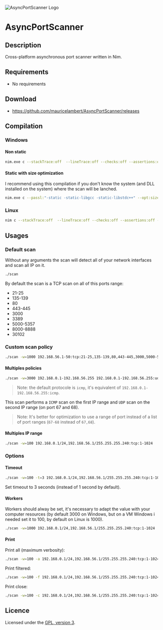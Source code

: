 ![AsyncPortScanner Logo](https://mauricelambert.github.io/info/nim/security/AsyncPortScanner_small.png "AsyncPortScanner logo")

# AsyncPortScanner

## Description

Cross-platform asynchronous port scanner written in Nim.

## Requirements

 - No requirements

## Download

 - https://github.com/mauricelambert/AsyncPortScanner/releases

## Compilation

### Windows

#### Non static

```bash
nim.exe c --stackTrace:off  --lineTrace:off --checks:off --assertions:off -d:release -d:windows AsyncPortScanner.nim
```

#### Static with size optimization

I recommend using this compilation if you don't know the system (and DLL installed on the system) where the scan will be lanched.

```bash
nim.exe c --passl:"-static -static-libgcc -static-libstdc++" --opt:size --stackTrace:off  --lineTrace:off --checks:off --assertions:off -d:release -d:windows AsyncPortScanner.nim
```

### Linux

```bash
nim c --stackTrace:off  --lineTrace:off --checks:off --assertions:off -d:release -d:linux AsyncPortScanner.nim
```

## Usages

### Default scan

Without any arguments the scan will detect all of your network interfaces and scan all IP on it.

```bash
./scan
```

By default the scan is a TCP scan on all of this ports range:

 - 21-25
 - 135-139
 - 80
 - 443-445
 - 3000
 - 3389
 - 5000-5357
 - 8000-8888
 - 30102

### Custom scan policy

```bash
./scan -w=1000 192.168.56.1-50:tcp:21-25,135-139,80,443-445,3000,5000-5357,8000-8888,30102
```

#### Multiples policies

```bash
./scan -w=3000 192.168.0.1-192.168.56.255 192.168.0.1-192.168.56.255:udp:67-68
```

> Note: the default protocole is `icmp`, it's equivalent of `192.168.0.1-192.168.56.255:icmp`.

This scan performs a `ICMP` scan on the first IP range and `UDP` scan on the second IP range (on port 67 and 68).

> Note: It's better for optimization to use a range of port instead of a list of port ranges (`67-68` instead of `67,68`).

#### Multiples IP range

```bash
./scan -w=100 192.168.0.1/24,192.168.56.1/255.255.255.240:tcp:1-1024
```

### Options

#### Timeout

```bash
./scan -w=100 -t=3 192.168.0.1/24,192.168.56.1/255.255.255.240:tcp:1-1024
```

Set timeout to 3 seconds (instead of 1 second by default).

#### Workers

Workers should alway be set, it's necessary to adapt the value with your computer resources (by default 3000 on Windows, but on a VM Windows i needed set it to 100, by default on Linux is 1000).

```bash
./scan -w=1000 192.168.0.1/24,192.168.56.1/255.255.255.240:tcp:1-1024
```

#### Print

Print all (maximum verbosity):

```bash
./scan -w=100 -a 192.168.0.1/24,192.168.56.1/255.255.255.240:tcp:1-1024
```

Print filtered:

```bash
./scan -w=100 -f 192.168.0.1/24,192.168.56.1/255.255.255.240:tcp:1-1024
```

Print close:

```bash
./scan -w=100 -c 192.168.0.1/24,192.168.56.1/255.255.255.240:tcp:1-1024
```

## Licence

Licensed under the [GPL, version 3](https://www.gnu.org/licenses/).
